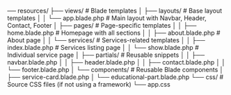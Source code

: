 
── resources/
    ├── views/                  # Blade templates
    │   ├── layouts/           # Base layout templates
    │   │   └── app.blade.php  # Main layout with Navbar, Header, Contact, Footer
    │   ├── pages/             # Page-specific templates
    │   │   ├── home.blade.php # Homepage with all sections
    │   │   ├── about.blade.php # About page
    │   │   └── services/      # Services-related templates
    │   │       ├── index.blade.php # Services listing page
    │   │       └── show.blade.php  # Individual service page
    │   ├── partials/          # Reusable snippets
    │   │   ├── navbar.blade.php
    │   │   ├── header.blade.php
    │   │   ├── contact.blade.php
    │   │   └── footer.blade.php
    │   └── components/        # Reusable Blade components
    │       ├── service-card.blade.php
    │       └── educational-part.blade.php
    └── css/                   # Source CSS files (if not using a framework)
        └── app.css